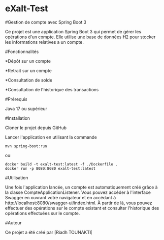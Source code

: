 # eXalt-Test

#Gestion de compte avec Spring Boot 3

Ce projet est une application Spring Boot 3 qui permet de gérer les opérations d'un compte. Elle utilise une base de données H2 pour stocker les informations relatives a un compte.

#Fonctionnalités

*Dépôt sur un compte

*Retrait sur un compte

*Consultation de solde

*Consultation de l'historique des transactions

#Prérequis

Java 17 ou supérieur


#Installation

Cloner le projet depuis GitHub

Lancer l'application en utilisant la commande 
```
mvn spring-boot:run
```
ou

```
docker build -t exalt-test:latest -f ./Dockerfile .
docker run -p 8080:8080 exalt-test:latest
```


#Utilisation

Une fois l'application lancée, un compte est automatiquement créé grâce à la classe CompteApplicationListener. Vous pouvez accéder à l'interface Swagger en ouvrant votre navigateur et en accédant à http://localhost:8080/swagger-ui/index.html. À partir de là, vous pouvez effectuer des opérations sur le compte existant et consulter l'historique des opérations effectuées sur le compte.

#Auteur

Ce projet a été créé par [Riadh TOUNAKTI]
